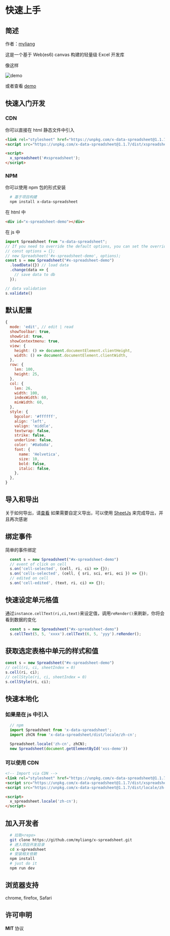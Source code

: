 # 快速上手

## 简述

作者：[myliang](https://github.com/myliang)

这是一个基于 Web(es6) canvas 构建的轻量级 Excel 开发库

像这样

![demo](/x-spreadsheet-doc/images/sheet-demo.png)

或者查看 [demo](https://myliang.github.io/x-spreadsheet)

## 快速入门开发

### CDN

你可以直接在 html 静态文件中引入

```html
<link rel="stylesheet" href="https://unpkg.com/x-data-spreadsheet@1.1.7/dist/xspreadsheet.css">
<script src="https://unpkg.com/x-data-spreadsheet@1.1.7/dist/xspreadsheet.js"></script>

<script>
  x_spreadsheet('#xspreadsheet');
</script>
```

### NPM

你可以使用 npm 包的形式安装

```bash
  # 基于项目构建
  npm install x-data-spreadsheet
```

在 html 中

```html
<div id="x-spreadsheet-demo"></div>
```

在 js 中

```javascript
import Spreadsheet from "x-data-spreadsheet";
// If you need to override the default options, you can set the override
// const options = {};
// new Spreadsheet('#x-spreadsheet-demo', options);
const s = new Spreadsheet("#x-spreadsheet-demo")
  .loadData({}) // load data
  .change(data => {
    // save data to db
  });

// data validation
s.validate()
```

## 默认配置

```javascript
{
  mode: 'edit', // edit | read
  showToolbar: true,
  showGrid: true,
  showContextmenu: true,
  view: {
    height: () => document.documentElement.clientHeight,
    width: () => document.documentElement.clientWidth,
  },
  row: {
    len: 100,
    height: 25,
  },
  col: {
    len: 26,
    width: 100,
    indexWidth: 60,
    minWidth: 60,
  },
  style: {
    bgcolor: '#ffffff',
    align: 'left',
    valign: 'middle',
    textwrap: false,
    strike: false,
    underline: false,
    color: '#0a0a0a',
    font: {
      name: 'Helvetica',
      size: 10,
      bold: false,
      italic: false,
    },
  },
}
```

## 导入和导出

关于如何导出，请[查看](https://github.com/SheetJS/sheetjs/tree/master/demos/xspreadsheet#saving-data)
如果需要自定义导出，可以使用 [SheetJs](https://github.com/SheetJS/sheetjs) 来完成导出，并且再次感谢

## 绑定事件

简单的事件绑定

```js
  const s = new Spreadsheet("#x-spreadsheet-demo")
  // event of click on cell
  s.on('cell-selected', (cell, ri, ci) => {});
  s.on('cells-selected', (cell, { sri, sci, eri, eci }) => {});
  // edited on cell
  s.on('cell-edited', (text, ri, ci) => {});
```

## 快速设定单元格值

通过`instance.cellText(ri,ci,text)`来设定值，调用`reRender()`来刷新，你将会看到数据的变化

```js
  const s = new Spreadsheet("#x-spreadsheet-demo")
  s.cellText(5, 5, 'xxxx').cellText(6, 5, 'yyy').reRender();
```

## 获取选定表格中单元的样式和值

```javascript
const s = new Spreadsheet("#x-spreadsheet-demo")
// cell(ri, ci, sheetIndex = 0)
s.cell(ri, ci);
// cellStyle(ri, ci, sheetIndex = 0)
s.cellStyle(ri, ci);
```

## 快速本地化

### 如果是在 js 中引入

```js
  // npm
  import Spreadsheet from 'x-data-spreadsheet';
  import zhCN from 'x-data-spreadsheet/dist/locale/zh-cn';

  Spreadsheet.locale('zh-cn', zhCN);
  new Spreadsheet(document.getElementById('xss-demo'))
```

### 可以使用 CDN

```html
<!-- Import via CDN -->
<link rel="stylesheet" href="https://unpkg.com/x-data-spreadsheet@1.1.7/dist/xspreadsheet.css">
<script src="https://unpkg.com/x-data-spreadsheet@1.1.7/dist/xspreadsheet.js"></script>
<script src="https://unpkg.com/x-data-spreadsheet@1.1.7/dist/locale/zh-cn.js"></script>

<script>
  x_spreadsheet.locale('zh-cn');
</script>
```

## 加入开发者

```bash
  # 拉取<repo>
  git clone https://github.com/myliang/x-spreadsheet.git
  # 进入项目开发目录
  cd x-spreadsheet
  # 安装相关依赖
  npm install
  # just do it
  npm run dev
```

## 浏览器支持

chrome, firefox, Safari

## 许可申明

**MIT** 协议
